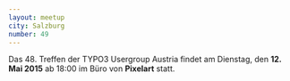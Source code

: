 ```yaml
---
layout: meetup
city: Salzburg
number: 49
---
```


Das 48. Treffen der TYPO3 Usergroup Austria findet am Dienstag, den **12. Mai 2015** ab 18:00 im Büro von **Pixelart** statt.
